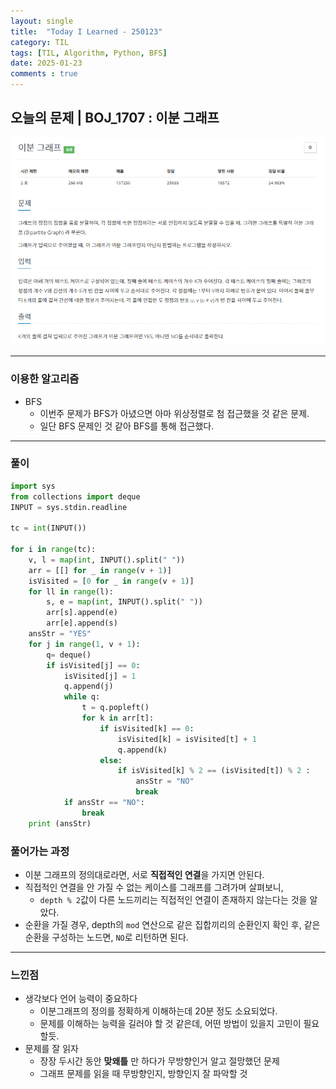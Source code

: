 ```yaml
---
layout: single
title:  "Today I Learned - 250123"
category: TIL
tags: [TIL, Algorithm, Python, BFS]
date: 2025-01-23
comments : true
---
```


## 오늘의 문제 | BOJ_1707 : 이분 그래프
![png](/assets/img/BOJ_1707.PNG)

------

### 이용한 알고리즘
* BFS
    * 이번주 문제가 BFS가 아녔으면 아마 위상정렬로 첨 접근했을 것 같은 문제.
    * 일단 BFS 문제인 것 같아 BFS를 통해 접근했다.
------

### 풀이
```python
import sys
from collections import deque
INPUT = sys.stdin.readline

tc = int(INPUT())

for i in range(tc):
    v, l = map(int, INPUT().split(" "))
    arr = [[] for _ in range(v + 1)]
    isVisited = [0 for _ in range(v + 1)]
    for ll in range(l):
        s, e = map(int, INPUT().split(" "))
        arr[s].append(e)
        arr[e].append(s)
    ansStr = "YES"
    for j in range(1, v + 1):
        q= deque()
        if isVisited[j] == 0:
            isVisited[j] = 1
            q.append(j)
            while q:
                t = q.popleft()
                for k in arr[t]:
                    if isVisited[k] == 0:
                        isVisited[k] = isVisited[t] + 1
                        q.append(k)
                    else:
                        if isVisited[k] % 2 == (isVisited[t]) % 2 :
                            ansStr = "NO"
                            break
            if ansStr == "NO":
                break
    print (ansStr)
```

### 풀어가는 과정
* 이분 그래프의 정의대로라면, 서로 **직접적인 연결**을 가지면 안된다.
* 직접적인 연결을 안 가질 수 없는 케이스를 그래프를 그려가며 살펴보니,
    * `depth % 2`값이 다른 노드끼리는 직접적인 연결이 존재하지 않는다는 것을 알았다.
* 순환을 가질 경우, depth의 `mod` 연산으로 같은 집합끼리의 순환인지 확인 후, 같은 순환을 구성하는 노드면, `NO`로 리턴하면 된다.

----
### 느낀점
* 생각보다 언어 능력이 중요하다
    * 이분그래프의 정의를 정확하게 이해하는데 20분 정도 소요되었다.
    * 문제를 이해하는 능력을 길러야 할 것 같은데, 어떤 방법이 있을지 고민이 필요할듯.
* 문제를 잘 읽자
    * 장장 두시간 동안 **맞왜틀** 만 하다가 무방향인거 알고 절망했던 문제
    * 그래프 문제를 읽을 때 무방향인지, 방향인지 잘 파악할 것